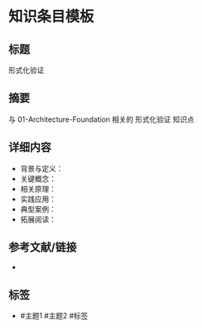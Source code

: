 # 知识条目模板

## 标题

形式化验证

## 摘要

与 01-Architecture-Foundation 相关的 形式化验证 知识点

## 详细内容

- 背景与定义：
- 关键概念：
- 相关原理：
- 实践应用：
- 典型案例：
- 拓展阅读：

## 参考文献/链接

-

## 标签

- #主题1 #主题2 #标签
